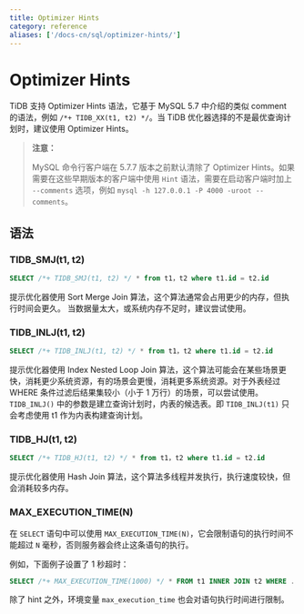 ```yaml
---
title: Optimizer Hints
category: reference
aliases: ['/docs-cn/sql/optimizer-hints/']
---
```


# Optimizer Hints

TiDB 支持 Optimizer Hints 语法，它基于 MySQL 5.7 中介绍的类似 comment 的语法，例如 `/*+ TIDB_XX(t1, t2) */`。当 TiDB 优化器选择的不是最优查询计划时，建议使用 Optimizer Hints。

> **注意：**
>
> MySQL 命令行客户端在 5.7.7 版本之前默认清除了 Optimizer Hints。如果需要在这些早期版本的客户端中使用 `Hint` 语法，需要在启动客户端时加上 `--comments` 选项，例如 `mysql -h 127.0.0.1 -P 4000 -uroot --comments`。

## 语法

### TIDB_SMJ(t1, t2)

```sql
SELECT /*+ TIDB_SMJ(t1, t2) */ * from t1，t2 where t1.id = t2.id
```

提示优化器使用 Sort Merge Join 算法，这个算法通常会占用更少的内存，但执行时间会更久。
当数据量太大，或系统内存不足时，建议尝试使用。

### TIDB_INLJ(t1, t2)

```sql
SELECT /*+ TIDB_INLJ(t1, t2) */ * from t1，t2 where t1.id = t2.id
```

提示优化器使用 Index Nested Loop Join 算法，这个算法可能会在某些场景更快，消耗更少系统资源，有的场景会更慢，消耗更多系统资源。对于外表经过 WHERE 条件过滤后结果集较小（小于 1 万行）的场景，可以尝试使用。`TIDB_INLJ()` 中的参数是建立查询计划时，内表的候选表。即 `TIDB_INLJ(t1)` 只会考虑使用 t1 作为内表构建查询计划。

### TIDB_HJ(t1, t2)

```sql
SELECT /*+ TIDB_HJ(t1, t2) */ * from t1，t2 where t1.id = t2.id
```

提示优化器使用 Hash Join 算法，这个算法多线程并发执行，执行速度较快，但会消耗较多内存。

### MAX\_EXECUTION\_TIME(N)

在 `SELECT` 语句中可以使用 `MAX_EXECUTION_TIME(N)`，它会限制语句的执行时间不能超过 `N` 毫秒，否则服务器会终止这条语句的执行。

例如，下面例子设置了 1 秒超时：

```sql
SELECT /*+ MAX_EXECUTION_TIME(1000) */ * FROM t1 INNER JOIN t2 WHERE ...
```

 除了 hint 之外，环境变量 `max_execution_time` 也会对语句执行时间进行限制。
